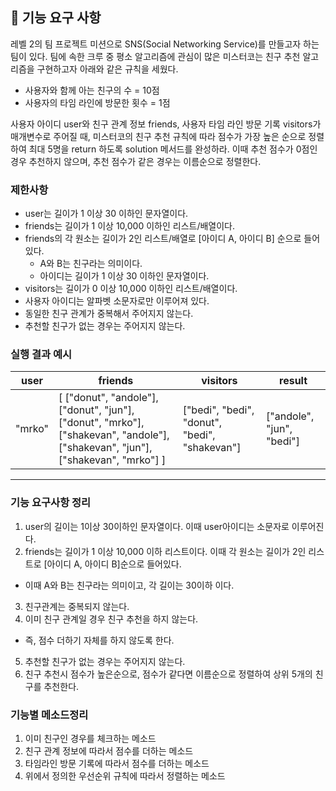 ## 🚀 기능 요구 사항

레벨 2의 팀 프로젝트 미션으로 SNS(Social Networking Service)를 만들고자 하는 팀이 있다. 팀에 속한 크루 중 평소 알고리즘에 관심이 많은 미스터코는 친구 추천 알고리즘을 구현하고자 아래와 같은 규칙을 세웠다.

- 사용자와 함께 아는 친구의 수 = 10점 
- 사용자의 타임 라인에 방문한 횟수 = 1점

사용자 아이디 user와 친구 관계 정보 friends, 사용자 타임 라인 방문 기록 visitors가 매개변수로 주어질 때, 미스터코의 친구 추천 규칙에 따라 점수가 가장 높은 순으로 정렬하여 최대 5명을 return 하도록 solution 메서드를 완성하라. 이때 추천 점수가 0점인 경우 추천하지 않으며, 추천 점수가 같은 경우는 이름순으로 정렬한다.

### 제한사항

- user는 길이가 1 이상 30 이하인 문자열이다.
- friends는 길이가 1 이상 10,000 이하인 리스트/배열이다.
- friends의 각 원소는 길이가 2인 리스트/배열로 [아이디 A, 아이디 B] 순으로 들어있다.
  - A와 B는 친구라는 의미이다.
  - 아이디는 길이가 1 이상 30 이하인 문자열이다.
- visitors는 길이가 0 이상 10,000 이하인 리스트/배열이다.
- 사용자 아이디는 알파벳 소문자로만 이루어져 있다.
- 동일한 친구 관계가 중복해서 주어지지 않는다.
- 추천할 친구가 없는 경우는 주어지지 않는다.

### 실행 결과 예시

| user | friends | visitors | result |
| --- | --- | --- | --- |
| "mrko" | [ ["donut", "andole"], ["donut", "jun"], ["donut", "mrko"], ["shakevan", "andole"], ["shakevan", "jun"], ["shakevan", "mrko"] ] | ["bedi", "bedi", "donut", "bedi", "shakevan"] | ["andole", "jun", "bedi"] |
---
### 기능 요구사항 정리
1. user의 길이는 1이상 30이하인 문자열이다. 이때 user아이디는 소문자로 이루어진다.
2. friends는 길이가 1 이상 10,000 이하 리스트이다. 이때 각 원소는 길이가 2인 리스트로 [아이디 A, 아이디 B]순으로 들어있다.
  - 이때 A와 B는 친구라는 의미이고, 각 길이는 30이하 이다.
3. 친구관계는 중복되지 않는다.
4. 이미 친구 관계일 경우 친구 추천을 하지 않는다.
  - 즉, 점수 더하기 자체를 하지 않도록 한다.
5. 추천할 친구가 없는 경우는 주어지지 않는다.
6. 친구 추천시 점수가 높은순으로, 점수가 같다면 이름순으로 정렬하여 상위 5개의 친구를 추천한다.

### 기능별 메소드정리
1. 이미 친구인 경우를 체크하는 메소드
2. 친구 관계 정보에 따라서 점수를 더하는 메소드
3. 타임라인 방문 기록에 따라서 점수를 더하는 메소드
4. 위에서 정의한 우선순위 규칙에 따라서 정렬하는 메소드